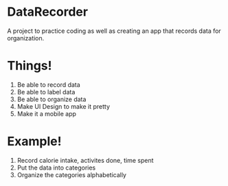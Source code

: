 # DataRecorder
A project to practice coding as well as creating an app that records data for organization. 

# Things!
1. Be able to record data
2. Be able to label data
3. Be able to organize data
4. Make UI Design to make it pretty
5. Make it a mobile app

# Example!
1. Record calorie intake, activites done, time spent
2. Put the data into categories
3. Organize the categories alphabetically
